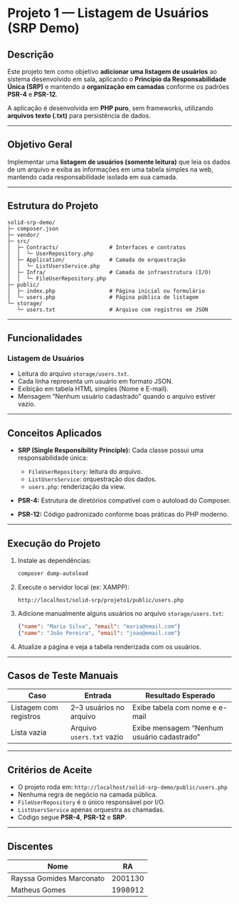 # Projeto 1 — Listagem de Usuários (SRP Demo)

## Descrição

Este projeto tem como objetivo **adicionar uma listagem de usuários** ao sistema desenvolvido em sala, aplicando o **Princípio da Responsabilidade Única (SRP)** e mantendo a **organização em camadas** conforme os padrões **PSR-4** e **PSR-12**.

A aplicação é desenvolvida em **PHP puro**, sem frameworks, utilizando **arquivos texto (.txt)** para persistência de dados.

---

## Objetivo Geral

Implementar uma **listagem de usuários (somente leitura)** que leia os dados de um arquivo e exiba as informações em uma tabela simples na web, mantendo cada responsabilidade isolada em sua camada.

---

## Estrutura do Projeto

```
solid-srp-demo/
├─ composer.json
├─ vendor/
├─ src/
│  ├─ Contracts/                # Interfaces e contratos
│  │  └─ UserRepository.php
│  ├─ Application/              # Camada de orquestração
│  │  └─ ListUsersService.php
│  ├─ Infra/                    # Camada de infraestrutura (I/O)
│  │  └─ FileUserRepository.php
├─ public/
│  ├─ index.php                 # Página inicial ou formulário
│  └─ users.php                 # Página pública de listagem
└─ storage/
   └─ users.txt                 # Arquivo com registros em JSON
```

---

## Funcionalidades

### Listagem de Usuários

* Leitura do arquivo `storage/users.txt`.
* Cada linha representa um usuário em formato JSON.
* Exibição em tabela HTML simples (Nome e E-mail).
* Mensagem “Nenhum usuário cadastrado” quando o arquivo estiver vazio.

---

## Conceitos Aplicados

* **SRP (Single Responsibility Principle):**
  Cada classe possui uma responsabilidade única:

  * `FileUserRepository`: leitura do arquivo.
  * `ListUsersService`: orquestração dos dados.
  * `users.php`: renderização da view.

* **PSR-4:**
  Estrutura de diretórios compatível com o autoload do Composer.

* **PSR-12:**
  Código padronizado conforme boas práticas do PHP moderno.

---

## Execução do Projeto

1. Instale as dependências:

   ```bash
   composer dump-autoload
   ```

2. Execute o servidor local (ex: XAMPP):

   ```
   http://localhost/solid-srp/projeto1/public/users.php
   ```

3. Adicione manualmente alguns usuários no arquivo `storage/users.txt`:

   ```json
   {"name": "Maria Silva", "email": "maria@email.com"}
   {"name": "João Pereira", "email": "joao@email.com"}
   ```

4. Atualize a página e veja a tabela renderizada com os usuários.

---

## Casos de Teste Manuais

| Caso                     | Entrada                   | Resultado Esperado                         |
| ------------------------ | ------------------------- | ------------------------------------------ |
| Listagem com registros | 2–3 usuários no arquivo   | Exibe tabela com nome e e-mail             |
| Lista vazia           | Arquivo `users.txt` vazio | Exibe mensagem “Nenhum usuário cadastrado” |

---

## Critérios de Aceite

* O projeto roda em: `http://localhost/solid-srp-demo/public/users.php`
* Nenhuma regra de negócio na camada pública.
* `FileUserRepository` é o único responsável por I/O.
* `ListUsersService` apenas orquestra as chamadas.
* Código segue **PSR-4**, **PSR-12** e **SRP**.

---

## Discentes

| Nome | RA |
| ---- | -- |
|  Rayssa Gomides Marconato    | 2001130   |
|   Matheus Gomes   |  1998912  |
